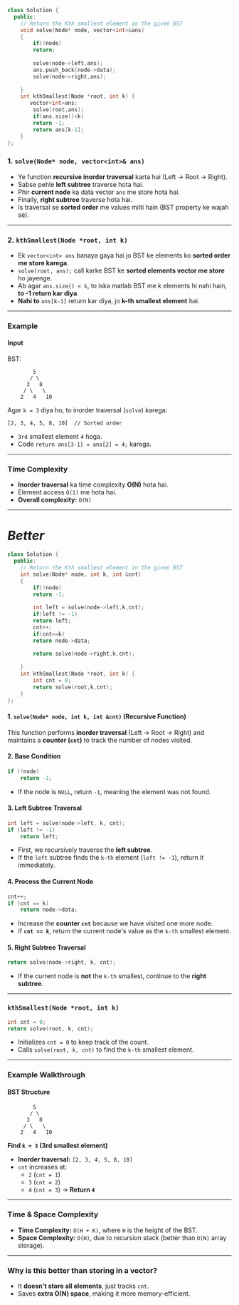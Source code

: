 ```c++
class Solution {
  public:
    // Return the Kth smallest element in the given BST
    void solve(Node* node, vector<int>&ans)
    {
        if(!node)
        return;
        
        solve(node->left,ans);
        ans.push_back(node->data);
        solve(node->right,ans);
        
    }
    int kthSmallest(Node *root, int k) {
       vector<int>ans;
        solve(root,ans);
        if(ans.size()<k)
        return -1;
        return ans[k-1];
    }
};

```
### **1. `solve(Node* node, vector<int>& ans)`**
- Ye function **recursive inorder traversal** karta hai (Left → Root → Right).
- Sabse pehle **left subtree** traverse hota hai.
- Phir **current node** ka data vector `ans` me store hota hai.
- Finally, **right subtree** traverse hota hai.
- Is traversal se **sorted order** me values milti hain (BST property ke wajah se).

---

### **2. `kthSmallest(Node *root, int k)`**
- Ek `vector<int> ans` banaya gaya hai jo BST ke elements ko **sorted order me store karega**.
- `solve(root, ans);` call karke BST ke **sorted elements vector me store** ho jayenge.
- Ab agar `ans.size() < k`, to iska matlab BST me k elements hi nahi hain, **to -1 return kar diya**.
- **Nahi to** `ans[k-1]` return kar diya, jo **k-th smallest element** hai.

---

### **Example**
#### **Input**
BST:
```
        5
       / \
      3   8
     / \   \
    2   4   10
```
Agar `k = 3` diya ho, to inorder traversal (`solve`) karega:
```
[2, 3, 4, 5, 8, 10]  // Sorted order
```
- `3rd` smallest element `4` hoga.
- Code `return ans[3-1] = ans[2] = 4;` karega.

---

### **Time Complexity**
- **Inorder traversal** ka time complexity **O(N)** hota hai.
- Element access `O(1)` me hota hai.
- **Overall complexity:** `O(N)`

---
# *Better* #


```c++
class Solution {
  public:
    // Return the Kth smallest element in the given BST
    int solve(Node* node, int k, int &cnt)
    {
        if(!node)
        return -1;
        
        int left = solve(node->left,k,cnt);
        if(left != -1)
        return left;
        cnt++;
        if(cnt==k)
        return node->data;
        
        return solve(node->right,k,cnt);
                
    }
    int kthSmallest(Node *root, int k) {
        int cnt = 0;
        return solve(root,k,cnt);
    }
};
```

#### **1. `solve(Node* node, int k, int &cnt)` (Recursive Function)**
This function performs **inorder traversal** (Left → Root → Right) and maintains a **counter (`cnt`)** to track the number of nodes visited.

#### **2. Base Condition**
```cpp
if (!node)
    return -1;
```
- If the node is `NULL`, return `-1`, meaning the element was not found.

#### **3. Left Subtree Traversal**
```cpp
int left = solve(node->left, k, cnt);
if (left != -1)
    return left;
```
- First, we recursively traverse the **left subtree**.
- If the `left` subtree finds the `k-th` element (`left != -1`), return it immediately.

#### **4. Process the Current Node**
```cpp
cnt++;
if (cnt == k)
    return node->data;
```
- Increase the **counter `cnt`** because we have visited one more node.
- If **`cnt == k`**, return the current node's value as the `k-th` smallest element.

#### **5. Right Subtree Traversal**
```cpp
return solve(node->right, k, cnt);
```
- If the current node is **not** the `k-th` smallest, continue to the **right subtree**.

---

### **`kthSmallest(Node *root, int k)`**
```cpp
int cnt = 0;
return solve(root, k, cnt);
```
- Initializes `cnt = 0` to keep track of the count.
- Calls `solve(root, k, cnt)` to find the `k-th` smallest element.

---

### **Example Walkthrough**
#### **BST Structure**
```
        5
       / \
      3   8
     / \   \
    2   4   10
```
**Find `k = 3` (3rd smallest element)**  
- **Inorder traversal:** `[2, 3, 4, 5, 8, 10]`
- `cnt` increases at:  
  - `2` (`cnt = 1`)
  - `3` (`cnt = 2`)
  - `4` (`cnt = 3`) → **Return `4`**

---

### **Time & Space Complexity**
- **Time Complexity:** `O(H + K)`, where `H` is the height of the BST.
- **Space Complexity:** `O(H)`, due to recursion stack (better than `O(N)` array storage).

---

### **Why is this better than storing in a vector?**
- It **doesn't store all elements**, just tracks `cnt`.
- Saves **extra O(N) space**, making it more memory-efficient.
